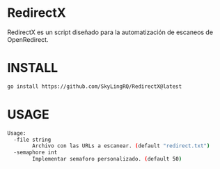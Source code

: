 # RedirectX
RedirectX es un script diseñado para la automatización de escaneos de OpenRedirect.
# INSTALL

```bash
go install https://github.com/SkyLingRQ/RedirectX@latest
```

# USAGE
```bash
Usage:
  -file string
        Archivo con las URLs a escanear. (default "redirect.txt")
  -semaphore int
        Implementar semaforo personalizado. (default 50)
```
